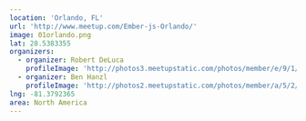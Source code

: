 ```yaml
---
location: 'Orlando, FL'
url: 'http://www.meetup.com/Ember-js-Orlando/'
image: 01orlando.png
lat: 28.5383355
organizers:
  - organizer: Robert DeLuca
    profileImage: 'http://photos3.meetupstatic.com/photos/member/e/9/1/8/thumb_160439672.jpeg'
  - organizer: Ben Hanzl
    profileImage: 'http://photos2.meetupstatic.com/photos/member/a/5/2/a/thumb_95742282.jpeg'
lng: -81.3792365
area: North America
---
```


